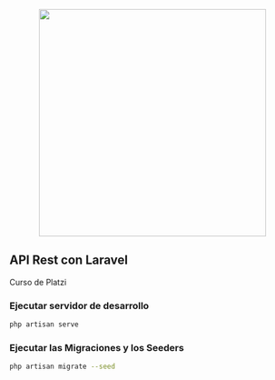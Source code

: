 <p align="center"><a href="https://laravel.com" target="_blank"><img src="https://raw.githubusercontent.com/laravel/art/master/logo-lockup/5%20SVG/2%20CMYK/1%20Full%20Color/laravel-logolockup-cmyk-red.svg" width="400"></a></p>

## API Rest con Laravel

Curso de Platzi

### Ejecutar servidor de desarrollo
```sh
php artisan serve
```

### Ejecutar las Migraciones y los Seeders
```sh
php artisan migrate --seed
```
